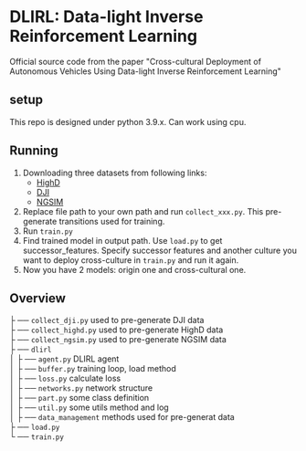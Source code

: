 # DLIRL: Data-light Inverse Reinforcement Learning
Official source code from the paper "Cross-cultural Deployment of Autonomous Vehicles Using Data-light Inverse Reinforcement Learning"
## setup
This repo is designed under python 3.9.x. Can work using cpu.
## Running
1. Downloading three datasets from following links:
    - [HighD](https://levelxdata.com/highd-dataset/)
    - [DJI](https://dronenr.com/2024/07/05/zyts-ad4che-dataset-powered-dji-drones/)
    - [NGSIM](https://datahub.transportation.gov/stories/s/Next-Generation-Simulation-NGSIM-Open-Data/i5zb-xe34/)
2. Replace file path to your own path and run `collect_xxx.py`. This pre-generate transitions used for training.
3. Run `train.py`
4. Find trained model in output path. Use `load.py` to get successor_features. Specify successor features and another culture you want to deploy cross-culture in `train.py` and run it again.
5. Now you have 2 models: origin one and cross-cultural one.
## Overview
├ ── `collect_dji.py`  used to pre-generate DJI data   
├ ── `collect_highd.py` used to pre-generate HighD data  
├ ── `collect_ngsim.py` used to pre-generate NGSIM data  
├ ── `dlirl`  
│   ├ ── `agent.py` DLIRL agent  
│   ├ ── `buffer.py` training loop, load method  
│   ├ ── `loss.py` calculate loss  
│   ├ ── `networks.py` network structure  
│   ├ ── `part.py` some class definition  
│   ├ ── `util.py` some utils method and log   
│   ├ ── `data_management` methods used for pre-generat data  
├ ── `load.py `  
└ ── `train.py`  
